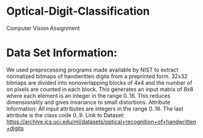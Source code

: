 # Optical-Digit-Classification
Computer Vision Assignment

# Data Set Information:
We used preprocessing programs made available by NIST to extract normalized bitmaps of handwritten digits from a preprinted form. 32x32 bitmaps are divided into nonoverlapping blocks of 4x4 and the number of on pixels are counted in each block. This generates an input matrix of 8x8 where each element is an integer in the range 0..16. This reduces dimensionality and gives invariance to small distortions. 
Attribute Information: All input attributes are integers in the range 0..16.  The last attribute is the class code 0..9.
Link to Dataset: https://archive.ics.uci.edu/ml/datasets/optical+recognition+of+handwritten+digits

